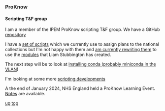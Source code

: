 ### ProKnow

#### Scripting T&F group
I am a member of the IPEM ProKnow scripting T&F group. We have a GitHub [repository](https://github.com/nhs-proknow)

I have a [set of scripts](https://github.com/nhs-proknow/HullProknowCollectionScripts) which we currently use to assign plans to the national collections but I'm not happy with them and [am currently rewriting them](https://github.com/GrahamArden/Hull_tandf_scripts/tree/main) to use the [modules](https://github.com/nhs-proknow/proknow-scripting-tandf) that Liam Stubbington has created.

The next step will be to look at [installing conda (probably miniconda in the VLAN](conda_in_the_vlan.md))

I'm looking at some more [scripting developments](./scripting_developments.md)

A the end of January 2024, NHS England held a ProKnow Learning Event. [Notes](proknow/20240111_proknow.md) are available.

[up](README.md)
[top](../README.md)
